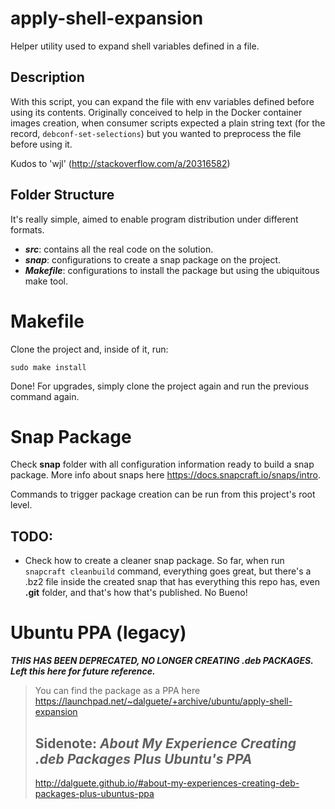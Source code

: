# apply-shell-expansion

Helper utility used to expand shell variables defined in a file.

## Description

With this script, you can expand the file with env variables defined before using its contents. Originally conceived to help in the Docker container images creation, when consumer scripts expected a plain string text (for the record, `debconf-set-selections`) but you wanted to preprocess the file before using it.

Kudos to 'wjl' (http://stackoverflow.com/a/20316582)

## Folder Structure

It's really simple, aimed to enable program distribution under different formats. 

- ***src***: contains all the real code on the solution.
- ***snap***: configurations to create a snap package on the project.
- ***Makefile***: configurations to install the package but using the ubiquitous make tool.

# Makefile

Clone the project and, inside of it, run:

```
sudo make install
```

Done! For upgrades, simply clone the project again and run the previous command again.

# Snap Package

Check **snap** folder with all configuration information ready to build a snap package. More info about snaps here https://docs.snapcraft.io/snaps/intro.

Commands to trigger package creation can be run from this project's root level.

## TODO:
- Check how to create a cleaner snap package. So far, when run `snapcraft cleanbuild` command, everything goes great, but there's a .bz2 file inside the created snap that has everything this repo has, even **.git** folder, and that's how that's published. No Bueno!

# Ubuntu PPA (legacy)

***THIS HAS BEEN DEPRECATED, NO LONGER CREATING .deb PACKAGES.***
***<br/>Left this here for future reference.***

> You can find the package as a PPA here https://launchpad.net/~dalguete/+archive/ubuntu/apply-shell-expansion
> 
> ## Sidenote: *About My Experience Creating .deb Packages Plus Ubuntu's PPA*
> 
> http://dalguete.github.io/#about-my-experiences-creating-deb-packages-plus-ubuntus-ppa
